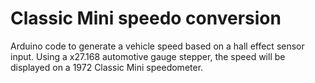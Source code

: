 # Classic Mini speedo conversion

Arduino code to generate a vehicle speed based on a hall effect sensor input. Using a x27.168 automotive gauge stepper, the speed will be displayed on a 1972 Classic Mini speedometer.
